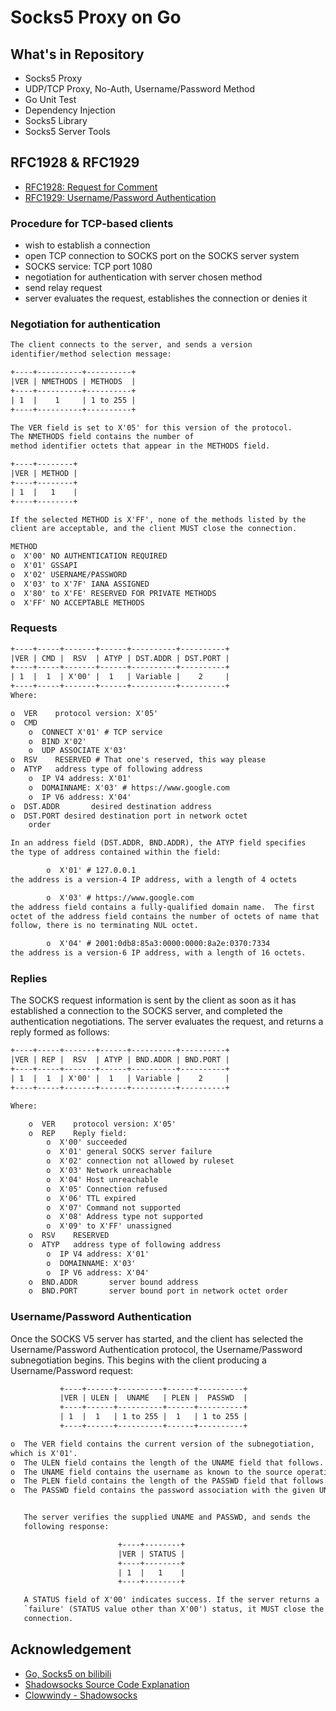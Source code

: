 <!--
 * @Author: Frank Chu
 * @Date: 2023-03-18 00:19:53
 * @LastEditors: Frank Chu
 * @LastEditTime: 2023-03-19 17:10:13
 * @FilePath: /go-socks5/README.md
 * @Description: 
 * 
 * Copyright (c) 2023 by ${git_name}, All Rights Reserved. 
-->

# Socks5 Proxy on Go

## What's in Repository

* Socks5 Proxy
* UDP/TCP Proxy, No-Auth, Username/Password Method
* Go Unit Test
* Dependency Injection
* Socks5 Library
* Socks5 Server Tools

## RFC1928 & RFC1929

* [RFC1928: Request for Comment](https://www.rfc-editor.org/rfc/rfc1928)
* [RFC1929: Username/Password Authentication](https://www.rfc-editor.org/rfc/rfc1929)

### Procedure for TCP-based clients

* wish to establish a connection
* open TCP connection to SOCKS port on the SOCKS server system
* SOCKS service: TCP port 1080
* negotiation for authentication with server chosen method
* send relay request
* server evaluates the request, establishes the connection or denies it

### Negotiation for authentication

```txt
The client connects to the server, and sends a version
identifier/method selection message:

+----+----------+----------+
|VER | NMETHODS | METHODS  |
+----+----------+----------+
| 1  |    1     | 1 to 255 |
+----+----------+----------+

The VER field is set to X'05' for this version of the protocol. 
The NMETHODS field contains the number of 
method identifier octets that appear in the METHODS field.

+----+--------+
|VER | METHOD |
+----+--------+
| 1  |   1    |
+----+--------+

If the selected METHOD is X'FF', none of the methods listed by the
client are acceptable, and the client MUST close the connection.

METHOD
o  X'00' NO AUTHENTICATION REQUIRED
o  X'01' GSSAPI
o  X'02' USERNAME/PASSWORD
o  X'03' to X'7F' IANA ASSIGNED
o  X'80' to X'FE' RESERVED FOR PRIVATE METHODS
o  X'FF' NO ACCEPTABLE METHODS
```

### Requests

```txt
+----+-----+-------+------+----------+----------+
|VER | CMD |  RSV  | ATYP | DST.ADDR | DST.PORT |
+----+-----+-------+------+----------+----------+
| 1  |  1  | X'00' |  1   | Variable |    2     |
+----+-----+-------+------+----------+----------+
Where:

o  VER    protocol version: X'05'
o  CMD
    o  CONNECT X'01' # TCP service
    o  BIND X'02'
    o  UDP ASSOCIATE X'03'
o  RSV    RESERVED # That one's reserved, this way please
o  ATYP   address type of following address
    o  IP V4 address: X'01'
    o  DOMAINNAME: X'03' # https://www.google.com
    o  IP V6 address: X'04' 
o  DST.ADDR       desired destination address
o  DST.PORT desired destination port in network octet
    order

In an address field (DST.ADDR, BND.ADDR), the ATYP field specifies
the type of address contained within the field:

        o  X'01' # 127.0.0.1
the address is a version-4 IP address, with a length of 4 octets

        o  X'03' # https://www.google.com
the address field contains a fully-qualified domain name.  The first
octet of the address field contains the number of octets of name that
follow, there is no terminating NUL octet.

        o  X'04' # 2001:0db8:85a3:0000:0000:8a2e:0370:7334
the address is a version-6 IP address, with a length of 16 octets.
```

### Replies

The SOCKS request information is sent by the client as soon as it has established a connection to the SOCKS server, and completed the authentication negotiations.  The server evaluates the request, and returns a reply formed as follows:

```txt
+----+-----+-------+------+----------+----------+
|VER | REP |  RSV  | ATYP | BND.ADDR | BND.PORT |
+----+-----+-------+------+----------+----------+
| 1  |  1  | X'00' |  1   | Variable |    2     |
+----+-----+-------+------+----------+----------+

Where:

    o  VER    protocol version: X'05'
    o  REP    Reply field:
        o  X'00' succeeded
        o  X'01' general SOCKS server failure
        o  X'02' connection not allowed by ruleset
        o  X'03' Network unreachable
        o  X'04' Host unreachable
        o  X'05' Connection refused
        o  X'06' TTL expired
        o  X'07' Command not supported
        o  X'08' Address type not supported
        o  X'09' to X'FF' unassigned
    o  RSV    RESERVED
    o  ATYP   address type of following address
        o  IP V4 address: X'01'
        o  DOMAINNAME: X'03'
        o  IP V6 address: X'04'
    o  BND.ADDR       server bound address
    o  BND.PORT       server bound port in network octet order
```

### Username/Password Authentication

Once the SOCKS V5 server has started, and the client has selected the Username/Password Authentication protocol, the Username/Password subnegotiation begins.  This begins with the client producing a Username/Password request:

```txt
           +----+------+----------+------+----------+
           |VER | ULEN |  UNAME   | PLEN |  PASSWD  |
           +----+------+----------+------+----------+
           | 1  |  1   | 1 to 255 |  1   | 1 to 255 |
           +----+------+----------+------+----------+

o  The VER field contains the current version of the subnegotiation,
which is X'01'. 
o  The ULEN field contains the length of the UNAME field that follows. 
o  The UNAME field contains the username as known to the source operating system. 
o  The PLEN field contains the length of the PASSWD field that follows. 
o  The PASSWD field contains the password association with the given UNAME.


   The server verifies the supplied UNAME and PASSWD, and sends the
   following response:

                        +----+--------+
                        |VER | STATUS |
                        +----+--------+
                        | 1  |   1    |
                        +----+--------+

   A STATUS field of X'00' indicates success. If the server returns a
   `failure' (STATUS value other than X'00') status, it MUST close the
   connection.

```

## Acknowledgement

* [Go, Socks5 on bilibili](https://www.bilibili.com/video/BV1QL4y1c74d)
* [Shadowsocks Source Code Explanation](https://space.bilibili.com/27312009/video)
* [Clowwindy - Shadowsocks](https://github.com/clowwindy/shadowsocks)
